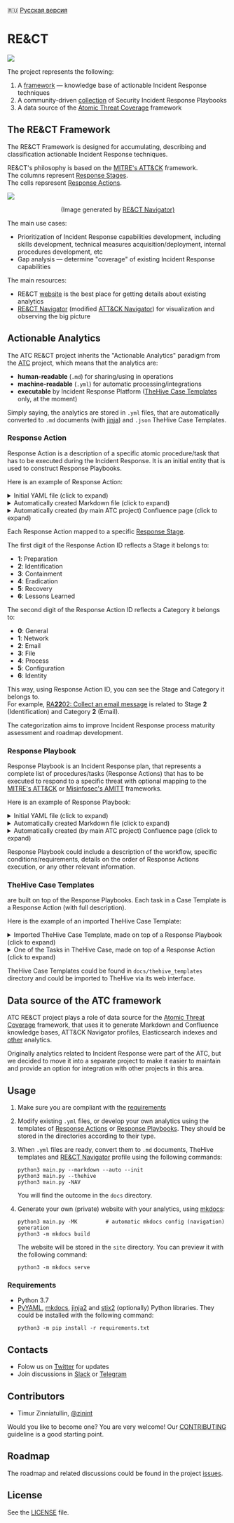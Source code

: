 🇷🇺 [Русская версия](README_RU.md)  

# RE&CT

![](docs/images/logo_v2.png)

The project represents the following:

1. A [framework](https://atc-project.github.io/atc-react/) — knowledge base of actionable Incident Response techniques
2. A community-driven [collection](docs/Response_Playbooks) of Security Incident Response Playbooks
3. A data source of the [Atomic Threat Coverage](https://github.com/atc-project/atomic-threat-coverage) framework

## The RE&CT Framework

The RE&CT Framework is designed for accumulating, describing and classification actionable Incident Response techniques. 

RE&CT's philosophy is based on the [MITRE's ATT&CK](https://attack.mitre.org/) framework.  
The columns represent [Response Stages](https://atc-project.github.io/atc-react/responsestages/).  
The cells repsresent [Response Actions](#response-action).  

![](docs/images/react_navigator_export_v4.svg)
<p align="center">(Image generated by <a href="https://atc-project.github.io/react-navigator/">RE&CT Navigator)</a></p>

The main use cases:

- Prioritization of Incident Response capabilities development, including skills development, technical measures acquisition/deployment, internal procedures development, etc
- Gap analysis — determine "coverage" of existing Incident Response capabilities

The main resources:

- RE&CT [website](https://atc-project.github.io/atc-react/) is the best place for getting details about existing analytics  
- [RE&CT Navigator](https://atc-project.github.io/react-navigator/) (modified [ATT&CK Navigator](https://github.com/mitre-attack/attack-navigator)) for visualization and observing the big picture  

## Actionable Analytics

The ATC RE&CT project inherits the "Actionable Analytics" paradigm from the [ATC](https://github.com/atc-project/atomic-threat-coverage) project, which means that the analytics are:

- **human-readable** (`.md`) for sharing/using in operations
- **machine-readable** (`.yml`) for automatic processing/integrations
- **executable** by Incident Response Platform ([TheHive Case Templates](docs/thehive_templates/) only, at the moment)

Simply saying, the analytics are stored in `.yml` files, that are automatically converted to `.md` documents (with [jinja](https://palletsprojects.com/p/jinja/)) and `.json` TheHive Case Templates.

### Response Action

Response Action is a description of a specific atomic procedure/task that has to be executed during the Incident Response. It is an initial entity that is used to construct Response Playbooks.  

Here is an example of Response Action:

<details>
  <summary>Initial YAML file (click to expand)</summary>
  <img src="docs/images/ra_yaml_v4.png" />
</details>

<details>
  <summary>Automatically created Markdown file (click to expand)</summary>
  <img src="docs/images/ra_markdown_v4.png" />
</details>

<details>
  <summary>Automatically created (by main ATC project) Confluence page (click to expand)</summary>
  <img src="docs/images/ra_confluence_v2.png" />
</details>

Each Response Action mapped to a specific [Response Stage](https://atc-project.github.io/atc-react/responsestages/).  

The first digit of the Response Action ID reflects a Stage it belongs to:

- **1**: Preparation
- **2**: Identification
- **3**: Containment
- **4**: Eradication
- **5**: Recovery
- **6**: Lessons Learned

The second digit of the Response Action ID reflects a Category it belongs to:

- **0**: General
- **1**: Network
- **2**: Email
- **3**: File
- **4**: Process
- **5**: Configuration
- **6**: Identity

This way, using Response Action ID, you can see the Stage and Category it belongs to.  
For example, [RA**22**02: Collect an email message](docs/Response_Actions/RA_2202_collect_email_message.md) is related to Stage **2** (Identification) and Category **2** (Email).  

The categorization aims to improve Incident Response process maturity assessment and roadmap development.  

### Response Playbook

Response Playbook is an Incident Response plan, that represents a complete list of procedures/tasks (Response Actions) that has to be executed to respond to a specific threat with optional mapping to the [MITRE's ATT&CK](https://attack.mitre.org/) or [Misinfosec's  AMITT](https://github.com/misinfosecproject/amitt_framework) frameworks.

Here is an example of Response Playbook:

<details>
  <summary>Initial YAML file (click to expand)</summary>
  <img src="docs/images/rp_yaml_v4.png" />
</details>

<details>
  <summary>Automatically created Markdown file (click to expand)</summary>
  <img src="docs/images/rp_markdown_v5.png" />
</details>

<details>
  <summary>Automatically created (by main ATC project) Confluence page (click to expand)</summary>
  <img src="docs/images/rp_confluence_v1.png" />
</details>

Response Playbook could include a description of the workflow, specific conditions/requirements, details on the order of Response Actions execution, or any other relevant information.

### TheHive Case Templates

are built on top of the Response Playbooks. Each task in a Case Template is a Response Action (with full description). 

Here is the example of an imported TheHive Case Template:

<details>
  <summary>Imported TheHive Case Template, made on top of a Response Playbook (click to expand)</summary>
  <img src="docs/images/thehive_case_template_v1.png" />
</details>

<details>
  <summary>One of the Tasks in TheHive Case, made on top of a Response Action (click to expand)</summary>
  <img src="docs/images/thehive_case_task_v1.png" />
</details>

TheHive Case Templates could be found in `docs/thehive_templates` directory and could be imported to TheHive via its web interface.

## Data source of the ATC framework

ATC RE&CT project plays a role of data source for the [Atomic Threat Coverage](https://github.com/atc-project/atomic-threat-coverage) framework, that uses it to generate Markdown and Confluence knowledge bases, ATT&CK Navigator profiles, Elasticsearch indexes and [other](https://github.com/atc-project/atomic-threat-coverage#how-it-works) analytics. 

Originally analytics related to Incident Response were part of the ATC, but we decided to move it into a separate project to make it easier to maintain and provide an option for integration with other projects in this area. 

## Usage

1. Make sure you are compliant with the [requirements](#requirements)

2. Modify existing `.yml` files, or develop your own analytics using the templates of [Response Actions](response_actions/respose_action.yml.template) or [Response Playbooks](response_playbooks/respose_playbook.yml.template). They should be stored in the directories according to their type.

3. When `.yml` files are ready, convert them to `.md` documents, TheHive templates and [RE&CT Navigator](https://github.com/atc-project/react-navigator) profile using the following commands:
    ```
    python3 main.py --markdown --auto --init
    python3 main.py --thehive
    python3 main.py -NAV
    ```
    You will find the outcome in the `docs` directory.

4. Generate your own (private) website with your analytics, using [mkdocs](https://www.mkdocs.org/):
    ```
    python3 main.py -MK         # automatic mkdocs config (navigation) generation
    python3 -m mkdocs build
    ```
    The website will be stored in the `site` directory.  You can preview it with the following command:
    ```
    python3 -m mkdocs serve
    ```

### Requirements

- Python 3.7
- [PyYAML](https://pypi.org/project/PyYAML/), [mkdocs](https://pypi.org/project/mkdocs/), [jinja2](https://pypi.org/project/Jinja2/) and [stix2](https://pypi.org/project/stix2/) (optionally)  Python libraries. They could be installed with the following command:
    ```
    python3 -m pip install -r requirements.txt
    ```

## Contacts

- Folow us on [Twitter](https://twitter.com/atc_project) for updates
- Join discussions in [Slack](https://join.slack.com/t/atomicthreatcoverage/shared_invite/zt-6ropl01z-wIdiq3M0AEZPj_HiKfbiBg) or [Telegram](https://t.me/atomic_threat_coverage) 

## Contributors

- Timur Zinniatullin, [@zinint](https://twitter.com/zinint)  

Would you like to become one? You are very welcome! Our [CONTRIBUTING](CONTRIBUTING.md) guideline is a good starting point.

## Roadmap

The roadmap and related discussions could be found in the project [issues](https://github.com/atc-project/atc-react/issues).

## License

See the [LICENSE](LICENSE) file.
